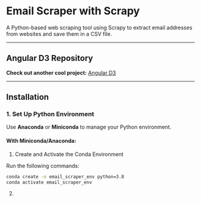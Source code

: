 # Email Scraper with Scrapy

A Python-based web scraping tool using Scrapy to extract email addresses from websites and save them in a CSV file.

---

## Angular D3 Repository
**Check out another cool project:** [Angular D3](https://github.com/ansifi/angular-d3-tests)

---

## Installation

### 1. Set Up Python Environment
Use **Anaconda** or **Miniconda** to manage your Python environment.

#### With Miniconda/Anaconda:
1. Create and Activate the Conda Environment

Run the following commands:

```bash
conda create -n email_scraper_env python=3.8
conda activate email_scraper_env
```

2. 
